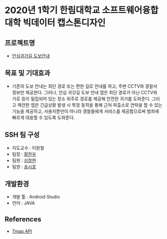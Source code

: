 # 2020년 1학기 한림대학교 소프트웨어융합대학 빅데이터 캡스톤디자인

## 프로젝트명
- [안심귀가길 도보안내](https://github.com/HallymSSH/SSHAndroid)
## 목표 및 기대효과
- 기존의 도보 안내는 최단 경로 또는 편한 길로 안내를 하고, 주변 CCTV와 경찰서 정보만 제공한다. 그러나, 안심 귀갓길 도보 안내 앱은 최단 경로가 아닌 CCTV와 가로 등이 밀집되어 있는 장소 위주로 경로를 제공해 안전한 귀가를 도와준다.
 그리고 제안한 앱은 긴급상황 발생 시 특정 동작을 통해 근처 파출소로 연락을 할 수 있는 기능을 제공하고, 사용자뿐만이 아니라 경찰들에게 서비스를 제공함으로써 범죄에 빠르게 대응할 수 있도록 도와준다.

## SSH 팀 구성
- 지도교수 : 이원철
- 팀장 : [황찬우](https://github.com/HChanWoo)
- 팀원 : [심창현](https://github.com/changhyunsim)
- 팀원 : [송시호](https://github.com/tlgh0623)

## 개발환경
- 개발 툴 : Android Studio
- 언어 : JAVA

## References
- [Tmap API](http://tmapapi.sktelecom.com/index.html)
